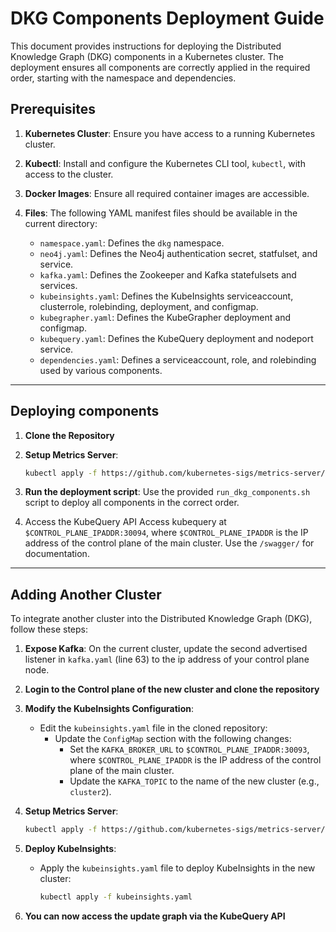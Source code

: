 # **DKG Components Deployment Guide**

This document provides instructions for deploying the Distributed Knowledge Graph (DKG) components in a Kubernetes cluster. The deployment ensures all components are correctly applied in the required order, starting with the namespace and dependencies.

## **Prerequisites**

1. **Kubernetes Cluster**:
   Ensure you have access to a running Kubernetes cluster.

2. **Kubectl**:
   Install and configure the Kubernetes CLI tool, `kubectl`, with access to the cluster.

3. **Docker Images**:
   Ensure all required container images are accessible.

4. **Files**:
   The following YAML manifest files should be available in the current directory:
   - `namespace.yaml`: Defines the `dkg` namespace.
   - `neo4j.yaml`: Defines the Neo4j authentication secret, statfulset, and service.
   - `kafka.yaml`: Defines the Zookeeper and Kafka statefulsets and services.
   - `kubeinsights.yaml`: Defines the KubeInsights serviceaccount, clusterrole, rolebinding, deployment, and configmap.
   - `kubegrapher.yaml`: Defines the KubeGrapher deployment and configmap.
   - `kubequery.yaml`: Defines the KubeQuery deployment and nodeport service.
   - `dependencies.yaml`: Defines a serviceaccount, role, and rolebinding used by various components.

---

## **Deploying components**

1. **Clone the Repository**

2. **Setup Metrics Server**:
    ```sh
    kubectl apply -f https://github.com/kubernetes-sigs/metrics-server/releases/latest/download/components.yaml
    ```

2. **Run the deployment script**:
   Use the provided `run_dkg_components.sh` script to deploy all components in the correct order.

3. Access the KubeQuery API
   Access kubequery at `$CONTROL_PLANE_IPADDR:30094`, where `$CONTROL_PLANE_IPADDR` is the IP address of the control plane of the main cluster. Use the `/swagger/` for documentation.

---

## **Adding Another Cluster**

To integrate another cluster into the Distributed Knowledge Graph (DKG), follow these steps:

1. **Expose Kafka**:
   On the current cluster, update the second advertised listener in `kafka.yaml` (line 63) to the ip address of your control plane node.

2. **Login to the Control plane of the new cluster and clone the repository**

3. **Modify the KubeInsights Configuration**:
   - Edit the `kubeinsights.yaml` file in the cloned repository:
     - Update the `ConfigMap` section with the following changes:
       - Set the `KAFKA_BROKER_URL` to `$CONTROL_PLANE_IPADDR:30093`, where `$CONTROL_PLANE_IPADDR` is the IP address of the control plane of the main cluster.
       - Update the `KAFKA_TOPIC` to the name of the new cluster (e.g., `cluster2`).

4. **Setup Metrics Server**:
    ```sh
    kubectl apply -f https://github.com/kubernetes-sigs/metrics-server/releases/latest/download/components.yaml
    ```

5. **Deploy KubeInsights**:
   - Apply the `kubeinsights.yaml` file to deploy KubeInsights in the new cluster:
     ```bash
     kubectl apply -f kubeinsights.yaml
     ```

6. **You can now access the update graph via the KubeQuery API**
